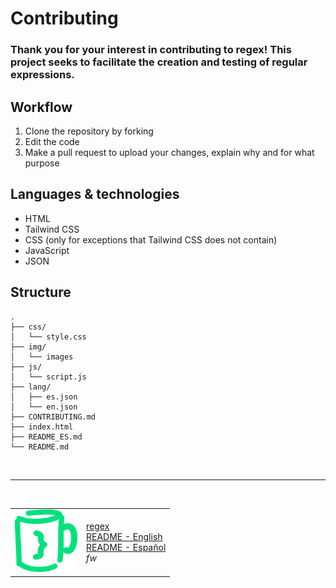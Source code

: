 # Contributing

### Thank you for your interest in contributing to regex! This project seeks to facilitate the creation and testing of regular expressions.

## Workflow

1. Clone the repository by forking
2. Edit the code
3. Make a pull request to upload your changes, explain why and for what purpose

## Languages ​​& technologies
- HTML
- Tailwind CSS
- CSS (only for exceptions that Tailwind CSS does not contain)
- JavaScript
- JSON

## Structure
```plaintext
.
├── css/
│   └── style.css
├── img/
│   └── images
├── js/
│   └── script.js
├── lang/
│   ├── es.json
│   └── en.json
├── CONTRIBUTING.md
├── index.html
├── README_ES.md
└── README.md
```
<br>

---

<br>
<table>
    <tr>
        <td>
            <img src="./img/code.svg" alt="fw" width="100" height="100">
        </td>
        <td>
            <a href="https://code-fw.github.io/regex/">regex</a><br>
            <a href="./README.md">README - English</a><br>
            <a href="./README_ES.md">README - Español</a><br>
            <em>fw</em>
        </td>
    </tr>
</table>